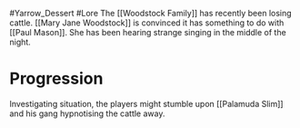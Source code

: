 #Yarrow_Dessert #Lore 
The [[Woodstock Family]] has recently been losing cattle. [[Mary Jane Woodstock]] is convinced it has something to do with [[Paul Mason]]. She has been hearing strange singing in the middle of the night.
# Progression
Investigating situation, the players might stumble upon [[Palamuda Slim]] and his gang hypnotising the cattle away. 